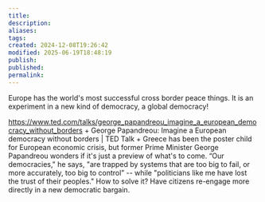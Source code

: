 ```yaml
---
title: 
description: 
aliases: 
tags: 
created: 2024-12-08T19:26:42
modified: 2025-06-19T18:48:19
publish: 
published: 
permalink: 
---
```


Europe has the world's most successful cross border peace things. It is an experiment in a new kind of democracy, a global democracy!

https://www.ted.com/talks/george_papandreou_imagine_a_european_democracy_without_borders + George Papandreou: Imagine a European democracy without borders | TED Talk + Greece has been the poster child for European economic crisis, but former Prime Minister George Papandreou wonders if it's just a preview of what's to come. “Our democracies," he says, "are trapped by systems that are too big to fail, or more accurately, too big to control” -- while "politicians like me have lost the trust of their peoples." How to solve it? Have citizens re-engage more directly in a new democratic bargain.
